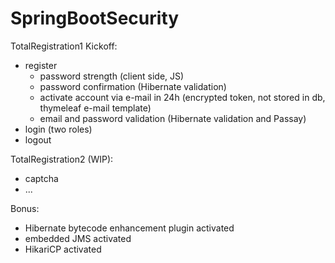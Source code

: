 # SpringBootSecurity

TotalRegistration1 Kickoff:
  - register
      - password strength (client side, JS)
      - password confirmation (Hibernate validation)
      - activate account via e-mail in 24h (encrypted token, not stored in db, thymeleaf e-mail template)
      - email and password validation (Hibernate validation and Passay)
  - login (two roles)
  - logout

TotalRegistration2 (WIP):
  - captcha
  - ...

Bonus:
  - Hibernate bytecode enhancement plugin activated
  - embedded JMS activated
  - HikariCP activated
  
